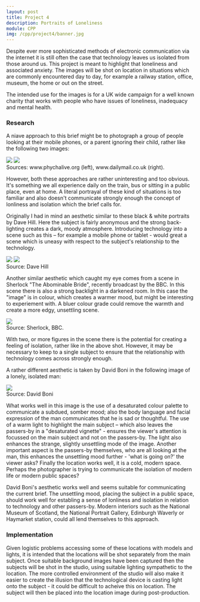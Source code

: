 ```yaml
---
layout: post
title: Project 4
description: Portraits of Loneliness
module: CPP
img: /cpp/project4/banner.jpg
---
```


Despite ever more sophisticated methods of electronic communication via the internet it is still often the case that technology leaves us isolated from those around us. This project is meant to highlight that loneliness and associated anxiety. The images will be shot on location in situations which are commonly encountered day to day, for example a railway station, office, museum, the home or out on the street.

The intended use for the images is for a UK wide campaign for a well known charity that works with people who have issues of loneliness, inadequacy and mental health.

### Research

A niave approach to this brief might be to photograph a group of people looking at their mobile phones, or a parent ignoring their child, rather like the following two images:

<div class="img_row">
    <img class="col half" src="cell-phone-addiction.jpg"/>
    <img class="col half" src="article-2531233.jpg"/>
</div>
<div class="col three caption">
    Sources: www.phychalive.org (left), www.dailymail.co.uk (right).
</div>

However, both these approaches are rather uninteresting and too obvious. It's something we all experience daily on the train, bus or sitting in a public place, even at home. A literal portrayal of these kind of situations is too familiar and also doesn't communicate strongly enough the concept of lonliness and isolation which the brief calls for.

Originally I had in mind an aesthetic similar to these black & white portraits by Dave Hill. Here the subject is fairly anonymous and the strong back-lighting creates a dark, moody atmosphere. Introducing technology into a scene such as this – for example a mobile phone or tablet - would great a scene which is uneasy with respect to the subject's relationship to the technology.

<div class="img_row">
    <img class="col half" src="DaveHill1.jpg"/>
    <img class="col half" src="DaveHill2.jpg"/>
</div>
<div class="col three caption">
    Source: Dave Hill
</div>

Another similar aesthetic which caught my eye comes from a scene in Sherlock "The Abominable Bride", recently broadcast by the BBC. In this scene there is also a strong backlight in a darkened room. In this case the "image" is in colour, which creates a warmer mood, but might be interesting to experiement with. A bluer colour grade could remove the warmth and create a more edgy, unsettling scene.

<div class="center">
    <img class="col three" src="Sherlock1.jpg"/>
</div>
<div class="col three caption">
    Source: Sherlock, BBC.
</div>

With two, or more figures in the scene there is the potential for creating a feeling of isolation, rather like in the above shot. However, it may be necessary to keep to a single subject to ensure that the relationship with technology comes across strongly enough.

A rather different aesthetic is taken by David Boni in the following image of a lonely, isolated man:

<div class="center">
    <img class="col three" src="DavidBoni1.jpg"/>
</div>
<div class="col three caption">
    Source: David Boni
</div>

What works well in this image is the use of a desaturated colour palette to communicate a subdued, somber mood; also the body language and facial expression of the man communicates that he is sad or thoughtful. The use of a warm light to highlight the main subject – which also leaves the passers-by in a "desaturated vignette" - ensures the viewer's attention is focussed on the main subject and not on the passers-by. The light also enhances the strange, slightly unsettling mode of the image. Another important aspect is the passers-by themselves, who are all looking at the man, this enhances the unsettling mood further - 'what is going on?' the viewer asks? Finally the location works well, it is a cold, modern space. Perhaps the photographer is trying to communicate the isolation of modern life or modern public spaces?

David Boni's aesthetic works well and seems suitable for communicating the current brief. The unsettling mood, placing the subject in a public space, should work well for establing a sense of lonliness and isolation in relation to technology and other passers-by. Modern interiors such as the National Museum of Scotland, the National Portrait Gallery, Edinburgh Waverly or Haymarket station, could all lend themselves to this approach.

### Implementation

Given logistic problems accessing some of these locations with models and lights, it is intended that the locations will be shot separately from the main subject. Once suitable background images have been captured then the subjects will be shot in the studio, using suitable lighting sympathetic to the location. The more controlled environment of the studio  will also make it easier to create the illusion that the technological device is casting light onto the subject - it could be difficult to acheive this on location. The subject will then be placed into the location image during post-production.


